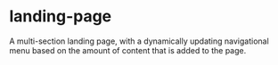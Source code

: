 # landing-page
 A multi-section landing page, with a dynamically updating navigational menu based on the amount of content that is added to the page.
